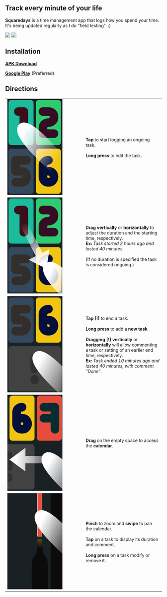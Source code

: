 ## Track every minute of your life

**Squaredays** is a time management app that logs how you spend your time. It's being updated regularly as I do "field testing". :)


<a href="url"><img src="https://lh3.googleusercontent.com/WdCbOnZKLqy7hDNruflxR_luvnSUh_OfTvz_StadDcfLqsVvvDkkFqmNYNRo8wUZ5UU=h310-rw" width="300"></a>
<a href="url"><img src="https://lh3.googleusercontent.com/0Q7dyvWvvoobQJOSX5HNCk8iz6Ttz7vF427FIuhBi8foXFYKwIbf0B7a7uxL7zp_HT2g=h310-rw" width="300"></a>
## Installation
 **[APK Download](/apk)**
 
 **[Google Play](https://play.google.com/store/apps/details?id=com.q335.r49.tracker&hl=en)** (Preferred)
## Directions
<table style="width:100%">
    <tr>
        <td class=img style="width:50%"><img class=c1 src="/app/src/main/assets/tap1.png" alt="tap"></td>
        <td class=text>
            <b>Tap</b> to start logging an ongoing task.
            <br><br><b>Long press</b> to edit the task.
        </td>
    </tr>
    <tr>
        <td class=img><img class=c1 src="/app/src/main/assets/drag1.png" alt="tap"></td>
        <td class=text>
            <b>Drag</b> <b>vertically</b> or <b>horizontally</b> to adjust the duration and the starting time, respectively.
            <br><b>Ex:</b> <i>Task started 2 hours ago and lasted 40 minutes</i>.
            <br><br>(If no duration is specified the task is considered ongoing.)
        </td>
    </tr>
    <tr>
        <td class=img><img class=c1 src="/app/src/main/assets/tap2.png" alt="tap"></td>
        <td class=text><b>Tap</b> <b>[!]</b> to end a task.
            <br><br><b>Long press</b> to add a <b>new task</b>.
            <br><br><b>Dragging</b> <b>[!]</b> <b>vertically</b> or <b>horizontally</b> will allow
            commenting a task or setting of an earlier end time, respectively.
            <br><b>Ex:</b> <i>Task ended 10 minutes ago and lasted 40 minutes, with comment "Done"</i>.
        </td>
    </tr>
    <tr>
        <td class=img><img class=c1 src="/app/src/main/assets/drag2.png" alt="tap"></td>
        <td class=text><b>Drag</b> on the empty space to access the <b>calendar</b>.
        </td>
    </tr>
    <tr>
        <td class=img><img class=c1 src="/app/src/main/assets/cal1.png" alt="tap"></td>
        <td class=text>
            <b>Pinch</b> to zoom and <b>swipe</b> to pan the calendar.
            <br><br><b>Tap</b> on a task to display its duration and comment.
            <br><br><b>Long press</b> on a task modify or remove it.
        </td>
    </tr>
</table>
